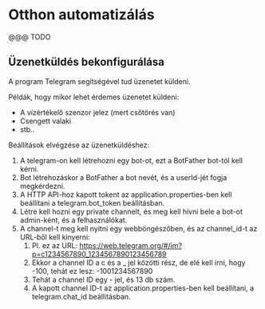 # Otthon automatizálás

@@@ TODO 

## Üzenetküldés bekonfigurálása

A program Telegram segítségével tud üzenetet küldeni. 

Példák, hogy mikor lehet érdemes üzenetet küldeni: 
- A vízértékelő szenzor jelez (mert csőtörés van)
- Csengett valaki 
- stb..

Beállítások elvégzése az üzenetküldéshez:

1. A telegram-on kell létrehozni egy bot-ot, ezt a BotFather bot-tól kell kérni.
2. Bot létrehozáskor a BotFather a bot nevét, és a userId-jét fogja megkérdezni.
3. A HTTP API-hoz kapott tokent az application.properties-ben kell beállítani a telegram.bot_token beállításban.
4. Létre kell hozni egy private channelt, és meg kell hívni bele a bot-ot admin-ként, és a felhasználókat.
5. A channel-t meg kell nyitni egy webböngészőben, és az channel_id-t az URL-ből kell kinyerni:
    1. Pl. ez az URL: https://web.telegram.org/#/im?p=c1234567890_1234567890123456789
    2. Ekkor a channel ID a c és a _ jel közötti rész, de elé kell írni, hogy -100, tehát ez lesz: -1001234567890 
    3. Tehát a channel ID egy - jel, és 13 db szám.
    4. A kapott channel ID-t az application.properties-ben kell beállítani, a telegram.chat_id beállításban.

